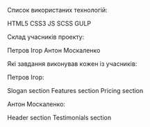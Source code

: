Список використаних технологій:

HTML5 
CSS3
JS
SCSS
GULP

Склад учасників проекту:

Петров Ігор
Антон Москаленко

Які завдання виконував кожен із учасників:

Петров Ігор:

Slogan section
Features section
Pricing section

Антон Москаленко:

Header section
Testimonials section

  
